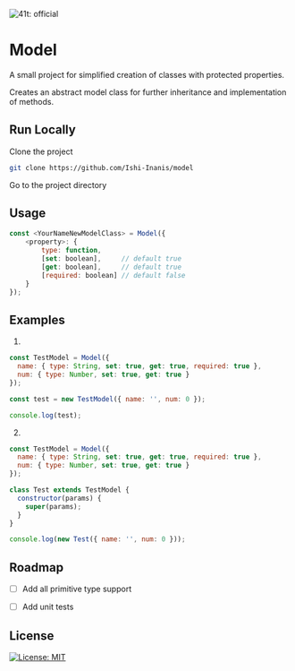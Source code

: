 ![41t: official](https://img.shields.io/badge/41t-official-%23FBBF24)

# Model

A small project for simplified creation of classes with protected properties.

Creates an abstract model class for further inheritance and implementation of methods.


## Run Locally

Clone the project

```bash
git clone https://github.com/Ishi-Inanis/model
```

Go to the project directory


## Usage

```js
const <YourNameNewModelClass> = Model({
    <property>: {
        type: function,
        [set: boolean],     // default true
        [get: boolean],     // default true
        [required: boolean] // default false
    } 
});
```


## Examples

1.
```js
const TestModel = Model({
  name: { type: String, set: true, get: true, required: true },
  num: { type: Number, set: true, get: true }
});

const test = new TestModel({ name: '', num: 0 });

console.log(test);
```

2.
```js
const TestModel = Model({
  name: { type: String, set: true, get: true, required: true },
  num: { type: Number, set: true, get: true }
});

class Test extends TestModel {
  constructor(params) {
    super(params);
  }
}

console.log(new Test({ name: '', num: 0 }));
```


## Roadmap

 * [ ] Add all primitive type support
 * [ ] Add unit tests


## License

[![License: MIT](https://img.shields.io/badge/License-MIT-yellow.svg)](https://github.com/Ishi-Inanis/model/blob/main/LICENSE.md)

